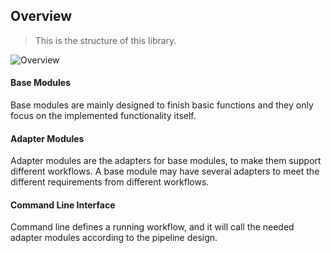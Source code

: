 
## Overview

> This is the structure of this library.

![Overview](/sources/images/overview.png)

#### Base Modules
Base modules are mainly designed to finish basic functions and they only focus on the implemented functionality itself.


#### Adapter Modules
Adapter modules are the adapters for base modules, to make them support different workflows. A base module may have several adapters to meet the different requirements from different workflows.


#### Command Line Interface
Command line defines a running workflow, and it will call the needed adapter modules according to the pipeline design.

